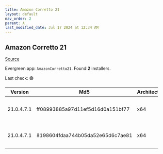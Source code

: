 ```yaml
---
title: Amazon Corretto 21
layout: default
nav_order: 2
parent: A
last_modified_date: Jul 17 2024 at 12:34 AM
---
```


## Amazon Corretto 21

[Source](https://aws.amazon.com/corretto/)

Evergreen app: `AmazonCorretto21`. Found **2** installers.

Last check: 🟢

| Version    | Md5                              | Architecture | Type | URI                                                                                                                                                                                                      |
| ---------- | -------------------------------- | ------------ | ---- | -------------------------------------------------------------------------------------------------------------------------------------------------------------------------------------------------------- |
| 21.0.4.7.1 | ff08993885a97d11ef5d16d0a151bf77 | x64          | msi  | [https://corretto.aws/downloads/resources/21.0.4.7.1/amazon-corretto-21.0.4.7.1-windows-x64.msi](https://corretto.aws/downloads/resources/21.0.4.7.1/amazon-corretto-21.0.4.7.1-windows-x64.msi)         |
| 21.0.4.7.1 | 8198604fdaa744b05da52e65d6c7ae81 | x64          | zip  | [https://corretto.aws/downloads/resources/21.0.4.7.1/amazon-corretto-21.0.4.7.1-windows-x64-jdk.zip](https://corretto.aws/downloads/resources/21.0.4.7.1/amazon-corretto-21.0.4.7.1-windows-x64-jdk.zip) |

